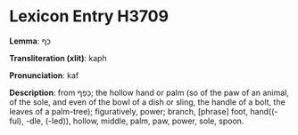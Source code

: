 # Lexicon Entry H3709

**Lemma**: כַּף

**Transliteration (xlit)**: kaph

**Pronunciation**: kaf

**Description**:
from כָּפַף; the hollow hand or palm (so of the paw of an animal, of the sole, and even of the bowl of a dish or sling, the handle of a bolt, the leaves of a palm-tree); figuratively, power; branch, [phrase] foot, hand((-ful), -dle, (-led)), hollow, middle, palm, paw, power, sole, spoon.
